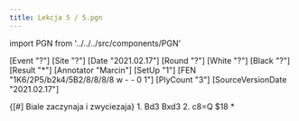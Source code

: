 ```yaml
---
title: Lekcja 5 / 5.pgn
---
```


import PGN from '../../../src/components/PGN'

<PGN>
﻿[Event "?"]
[Site "?"]
[Date "2021.02.17"]
[Round "?"]
[White "?"]
[Black "?"]
[Result "*"]
[Annotator "Marcin"]
[SetUp "1"]
[FEN "1K6/2P5/b2k4/5B2/8/8/8/8 w - - 0 1"]
[PlyCount "3"]
[SourceVersionDate "2021.02.17"]

{[#] Biale zaczynaja i zwyciezaja} 1. Bd3 Bxd3 2. c8=Q $18 *


</PGN>
